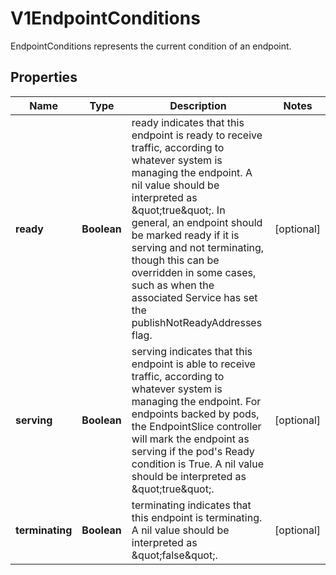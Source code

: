

# V1EndpointConditions

EndpointConditions represents the current condition of an endpoint.

## Properties

| Name | Type | Description | Notes |
|------------ | ------------- | ------------- | -------------|
|**ready** | **Boolean** | ready indicates that this endpoint is ready to receive traffic, according to whatever system is managing the endpoint. A nil value should be interpreted as \&quot;true\&quot;. In general, an endpoint should be marked ready if it is serving and not terminating, though this can be overridden in some cases, such as when the associated Service has set the publishNotReadyAddresses flag. |  [optional] |
|**serving** | **Boolean** | serving indicates that this endpoint is able to receive traffic, according to whatever system is managing the endpoint. For endpoints backed by pods, the EndpointSlice controller will mark the endpoint as serving if the pod&#39;s Ready condition is True. A nil value should be interpreted as \&quot;true\&quot;. |  [optional] |
|**terminating** | **Boolean** | terminating indicates that this endpoint is terminating. A nil value should be interpreted as \&quot;false\&quot;. |  [optional] |



